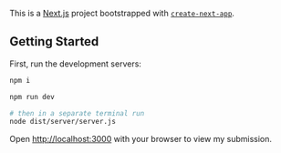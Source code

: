 This is a [Next.js](https://nextjs.org) project bootstrapped with [`create-next-app`](https://nextjs.org/docs/app/api-reference/cli/create-next-app).

## Getting Started

First, run the development servers:

```bash
npm i

npm run dev

# then in a separate terminal run
node dist/server/server.js
```

Open [http://localhost:3000](http://localhost:3000) with your browser to view my submission.

